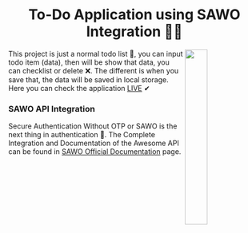 <h1 align="center">To-Do Application using SAWO Integration 💛🎉</h1>

<img src="https://pbs.twimg.com/profile_images/1335871983188287496/Y_75bKdZ_400x400.jpg" align="right" width="30%">

This project is just a normal todo list 🧾, you can input todo item (data), then will be show that data, you can checklist or delete ❌. The different is when you save that, the data will be saved in local storage. Here you can check the application [LIVE](https://sawo-integration.netlify.app/) ✔

### SAWO API Integration

Secure Authentication Without OTP or SAWO is the next thing in authentication 🦊. The Complete Integration and Documentation of the Awesome API can be found in [SAWO Official Documentation](https://docs.sawolabs.com/sawo/getting-started) page.

